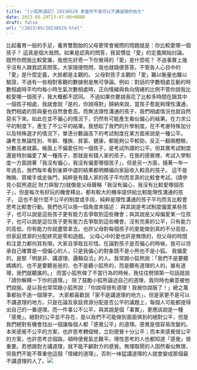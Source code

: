 ```yaml
---
title: "[小狐熊週記] 20230529 家當然不是可以不講道理的地方"
date: 2023-05-29T23:47:00+0800
draft: false
url: "/2023/05/20230529.html"
---
```


比起養育一般的手足，養育雙胞胎的父母更常會被問的問題就是：你比較愛哪一個孩子？ 這真是個大哉問。如果是認真的問答，我習慣從「愛」的定義開始討論。既然你問我比較愛誰，我想先好奇一下你覺得的「愛」是什麼呢？ 不過事實上幾乎沒有人跟我認真問答。大家隨便問問，我也就隨便答答。不管各人心目中的「愛」是什麼定義，大抵都是主觀的。 父母對孩子主觀的「愛」難以衡量也難以驗證，不過有一些相對客觀的數據倒是無可爭論。例如：對話的字數相處互動的時數相處時平均均每小時生氣次數相處時，正向情緒與負向情緒的比例不管你說我比較愛哪一個孩子，我大概都不認同。 不過如果你要說我花了比較多時間在跟其中一個孩子相處，我就會說「是的，你說得對」歸納來說，當孩子愈能夠理性溝通，我們相處的質與量也自然會愈高。而無法理性溝通的孩子，我們相處情況也就自然惡劣下來。如此在並不偏心的情況下，仍然有可能產生看似偏心的結果。在力求公平的制度下，產生了不公平的結果。我想起了我們的升學制度。在不考慮特殊加分以及特殊選才的情況下，單憑分數論高下的考試制度在某方面來說是一種公平。 讓考生無論性別、年齡、種族、貧富、健康，都能夠公平較勁，反正一翻兩瞪眼，分數高者就贏。帳面上不偏愛任何一個孩子，是考試所謂的公平。但其實考試制度還是特別偏愛了某一種孩子，那就是有錢人家的孩子。在我的感覺裡，考試入學制度一方面說著「我沒有偏心，我沒有偏愛哪個孩子」，但是另一方面，隨著一年一年過去，我們每年看到雀屏中選的結果都明顯偏向家庭收入較高的孩子。 這不是賄賂、買槍手或走後門，純粹是有錢人家的孩子平均而言真的比較會考試。(請參見小狐熊週記 財力與智力)就像是父母聲稱「我沒有偏心，我沒有比較愛哪個孩子」，但是每次有好玩的機會釋出，都有較大的機率提供給比較能理性溝通的孩子。 這也不是什麼不公平的制度或手段，純粹是理性溝通的孩子平均而言比較會思考比較會行動。我們也可以換一個角度來描述： 與其說是考試制度偏愛某些孩子，也可以說是這些孩子更有能力去爭取到這些機會；與其說是父母偏愛某一位孩子，也可以說是這位孩子更有能力去爭取到這些機會。沒有完美的公平，只有能力的高低。你有能力你就盡管拿去。也許父母對每個孩子的愛能做到真的不分高低，但家庭資源的分配終究是零和遊戲。 父母心中的愛也許是無限的，但父母的時間和注意力都何其有限。大家且爭取且珍惜。在論對孩子是否偏心的時候，我可以坦承自己確實是一個偏心的人，只是我偏心的對象既不是小熊也不是小狐。 我偏愛的，是那「明是非、講道理、邏輯自洽」的人。我常跟小狐熊說：「我們不是要聽媽媽的、也不是要聽爸爸的、也不是聽小狐熊的，而是聽有道理的人的。誰有道理，我們就聽誰的。」 而當小狐熊做了不當行為的時候，我往往劈頭第一句話就說「請你解釋一下你的道理。」 除了鼓勵小狐熊論述自己的道理，我同時也樂意被他們說服。是以我也常常跟小狐熊說：「你說得很有道理！我被你說服了！」總之萬事都抬不過一個理字。 大家都喜歡說「家不是講道理的地方」，但是家更不是可以不講道理的地方。只是在論及家庭資源分配是否公平的議題上，每個人可能都提得出自己的一番道理。而一件事公不公平，與其說是個「事實」，更應該說是一種「感覺」。絕對的公平並不存在，是以我們不可能做到面面俱到的絕對公平，但是我們絕對有機會找出一個讓每個人都「感覺公平」的道理。感覺是很容易改變的。本來感覺不公平的方案，也許思考轉個彎，立刻便覺十分公平；而本來感覺很公平的方案，也許思考岔個路，頓時便覺氣忿難平。理性思考的人也都知道「感覺」很重要。若想跟對方講道理，就不能不顧對方的感覺。無理取鬧的人固然看似無理，但我們不能不尊重他這個「情緒的道理」，否則一味猛講道理的人就會變成那個最不講道理的人了。![](https://blogger.googleusercontent.com/img/b/R29vZ2xl/AVvXsEisORC3_SDuKLCJECFoqsgXZZfkVikMVMAYIoR_1IAGdgQTbeZJpFqMD1H8sW7ODq7MnVArgXRaVRcXbl1yq-5EMfpYTiKYPJ0EjMTbFIvozMOovJsO-S9zMicBd7VRXpkZlCyXIFgr3tIPXlhEvRdAecibFfEWkwN9V2W9QGBncc-XZau0z-wvq0_u/s320/IMG_0408.JPG)



